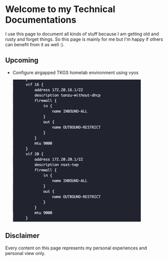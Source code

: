 # Welcome to my Technical Documentations

I use this page to document all kinds of stuff because I am getting old and rusty and forget things.
So this page is mainly for me but I'm happy if others can benefit from it as well :).

## Upcoming

* Configure airgapped TKGS homelab environment using vyos

    ![alt text](image.png)

## Disclaimer

Every content on this page represents my personal experiences and personal view only.
